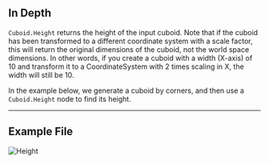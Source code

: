 ## In Depth
`Cuboid.Height` returns the height of the input cuboid. Note that if the cuboid has been transformed to a different coordinate system with a scale factor, this will return the original dimensions of the cuboid, not the world space dimensions. In other words, if you create a cuboid with a width (X-axis) of 10 and transform it to a CoordinateSystem with 2 times scaling in X, the width will still be 10.

In the example below, we generate a cuboid by corners, and then use a `Cuboid.Height` node to find its height.

___
## Example File

![Height](./Autodesk.DesignScript.Geometry.Cuboid.Height_img.jpg)

